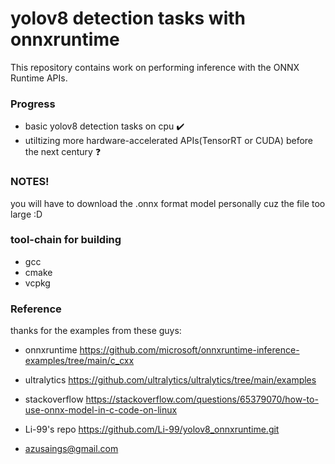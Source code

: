 # yolov8 detection tasks with onnxruntime 
This repository contains work on performing inference with the ONNX Runtime APIs.  

### Progress
- basic yolov8 detection tasks on cpu ✔️
- utiltizing more hardware-accelerated APIs(TensorRT or CUDA) before the next century ❓

### NOTES!
you will have to download the .onnx format model personally cuz the file too large :D


### tool-chain for building
- gcc
- cmake
- vcpkg

### Reference
thanks for the examples from these guys:
- onnxruntime https://github.com/microsoft/onnxruntime-inference-examples/tree/main/c_cxx

- ultralytics https://github.com/ultralytics/ultralytics/tree/main/examples

- stackoverflow https://stackoverflow.com/questions/65379070/how-to-use-onnx-model-in-c-code-on-linux

- Li-99's repo https://github.com/Li-99/yolov8_onnxruntime.git

 - azusaings@gmail.com
